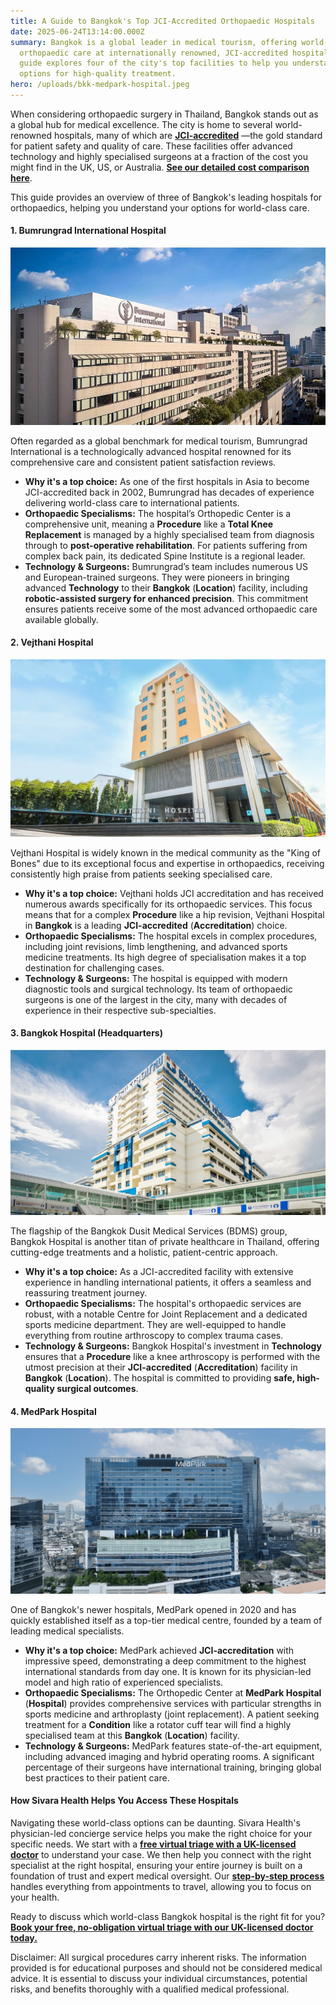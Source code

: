 ```yaml
---
title: A Guide to Bangkok's Top JCI-Accredited Orthopaedic Hospitals
date: 2025-06-24T13:14:00.000Z
summary: Bangkok is a global leader in medical tourism, offering world-class
  orthopaedic care at internationally renowned, JCI-accredited hospitals. This
  guide explores four of the city's top facilities to help you understand your
  options for high-quality treatment.
hero: /uploads/bkk-medpark-hospital.jpeg
---
```

When considering orthopaedic surgery in Thailand, Bangkok stands out as a global hub for medical excellence. The city is home to several world-renowned hospitals, many of which are **[JCI-accredited](https://www.jointcommissioninternational.org/)** —the gold standard for patient safety and quality of care. These facilities offer advanced technology and highly specialised surgeons at a fraction of the cost you might find in the UK, US, or Australia. **[See our detailed cost comparison here](https://sivara.health/#pricing)**.

This guide provides an overview of three of Bangkok's leading hospitals for orthopaedics, helping you understand your options for world-class care.

#### **1. Bumrungrad International Hospital**

![Bumrungrad International Hospital](/uploads/bkk-bumrungrad-bumrungrad-international-hospital111.jpg "Bumrungrad International Hospital")

Often regarded as a global benchmark for medical tourism, Bumrungrad International is a technologically advanced hospital renowned for its comprehensive care and consistent patient satisfaction reviews.

* **Why it's a top choice:** As one of the first hospitals in Asia to become JCI-accredited back in 2002, Bumrungrad has decades of experience delivering world-class care to international patients.
* **Orthopaedic Specialisms:** The hospital’s Orthopedic Center is a comprehensive unit, meaning a **Procedure** like a **Total Knee Replacement** is managed by a highly specialised team from diagnosis through to **post-operative rehabilitation**. For patients suffering from complex back pain, its dedicated Spine Institute is a regional leader.
* **Technology & Surgeons:** Bumrungrad’s team includes numerous US and European-trained surgeons. They were pioneers in bringing advanced **Technology** to their **Bangkok** (**Location**) facility, including **robotic-assisted surgery for enhanced precision**. This commitment ensures patients receive some of the most advanced orthopaedic care available globally.

#### **2. Vejthani Hospital**

![Vejthani Hospital Bangkok](/uploads/bkk-vejthani-hospital.jpg "Vejthani Hospital Bangkok")

Vejthani Hospital is widely known in the medical community as the "King of Bones" due to its exceptional focus and expertise in orthopaedics, receiving consistently high praise from patients seeking specialised care.

* **Why it's a top choice:** Vejthani holds JCI accreditation and has received numerous awards specifically for its orthopaedic services. This focus means that for a complex **Procedure** like a hip revision, Vejthani Hospital in **Bangkok** is a leading **JCI-accredited** (**Accreditation**) choice.
* **Orthopaedic Specialisms:** The hospital excels in complex procedures, including joint revisions, limb lengthening, and advanced sports medicine treatments. Its high degree of specialisation makes it a top destination for challenging cases.
* **Technology & Surgeons:** The hospital is equipped with modern diagnostic tools and surgical technology. Its team of orthopaedic surgeons is one of the largest in the city, many with decades of experience in their respective sub-specialties.

#### **3. Bangkok Hospital (Headquarters)**

![Bangkok Hospital (Headquarters)](/uploads/bkk-bangkok-hospital.jpg "Bangkok Hospital (Headquarters)")

The flagship of the Bangkok Dusit Medical Services (BDMS) group, Bangkok Hospital is another titan of private healthcare in Thailand, offering cutting-edge treatments and a holistic, patient-centric approach.

* **Why it's a top choice:** As a JCI-accredited facility with extensive experience in handling international patients, it offers a seamless and reassuring treatment journey.
* **Orthopaedic Specialisms:** The hospital's orthopaedic services are robust, with a notable Centre for Joint Replacement and a dedicated sports medicine department. They are well-equipped to handle everything from routine arthroscopy to complex trauma cases.
* **Technology & Surgeons:** Bangkok Hospital's investment in **Technology** ensures that a **Procedure** like a knee arthroscopy is performed with the utmost precision at their **JCI-accredited** (**Accreditation**) facility in **Bangkok** (**Location**). The hospital is committed to providing **safe, high-quality surgical outcomes**.

#### **4. MedPark Hospital**

![Bangkok Hospital (Headquarters)](/uploads/bkk-medpark-hospital.jpeg "Bangkok Hospital (Headquarters)")

One of Bangkok's newer hospitals, MedPark opened in 2020 and has quickly established itself as a top-tier medical centre, founded by a team of leading medical specialists.

* **Why it's a top choice:** MedPark achieved **JCI-accreditation** with impressive speed, demonstrating a deep commitment to the highest international standards from day one. It is known for its physician-led model and high ratio of experienced specialists.
* **Orthopaedic Specialisms:** The Orthopedic Center at **MedPark Hospital** (**Hospital**) provides comprehensive services with particular strengths in sports medicine and arthroplasty (joint replacement). A patient seeking treatment for a **Condition** like a rotator cuff tear will find a highly specialised team at this **Bangkok** (**Location**) facility.
* **Technology & Surgeons:** MedPark features state-of-the-art equipment, including advanced imaging and hybrid operating rooms. A significant percentage of their surgeons have international training, bringing global best practices to their patient care.

#### **How Sivara Health Helps You Access These Hospitals**

Navigating these world-class options can be daunting. Sivara Health's physician-led concierge service helps you make the right choice for your specific needs. We start with a **[free virtual triage with a UK-licensed doctor](https://sivara.health/#consultation)** to understand your case. We then help you connect with the right specialist at the right hospital, ensuring your entire journey is built on a foundation of trust and expert medical oversight. Our **[step-by-step process](https://sivara.health/#journey)** handles everything from appointments to travel, allowing you to focus on your health.

Ready to discuss which world-class Bangkok hospital is the right fit for you? **[Book your free, no-obligation virtual triage with our UK-licensed doctor today.](https://sivara.health/#consultation)**

Disclaimer: All surgical procedures carry inherent risks. The information provided is for educational purposes and should not be considered medical advice. It is essential to discuss your individual circumstances, potential risks, and benefits thoroughly with a qualified medical professional.
